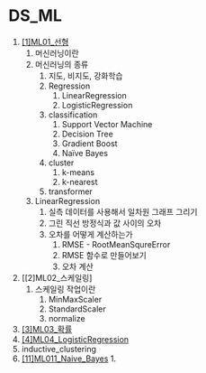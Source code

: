 # DS_ML

1. [[1]ML01_선형]()
   1. 머신러닝이란
   2. 머신러닝의 종류
      1. 지도, 비지도, 강화학습
      2. Regression
         1. LinearRegression
         2. LogisticRegression
      3. classification
         1. Support Vector Machine
         2. Decision Tree
         3. Gradient Boost
         4. Naïve Bayes
      4. cluster
         1. k-means
         2. k-nearest
      5. transformer
   3. LinearRegression
      1. 실측 데이터를 사용해서 일차원 그래프 그리기
      2. 그린 직선 방정식과 값 사이의 오차
      3. 오차를 어떻게 계산하는가
         1. RMSE - RootMeanSqureError
         2. RMSE 함수로 만들어보기
         3. 오차 계산
2. [[2]ML02_스케일링]
   1. 스케일링 작업이란
      1. MinMaxScaler
      2. StandardScaler
      3. normalize
3. [[3]ML03_확률]()
4. [[4]ML04_LogisticRegression]()
5. inductive_clustering
6. [[11]ML011_Naive_Bayes]()
   1. 
